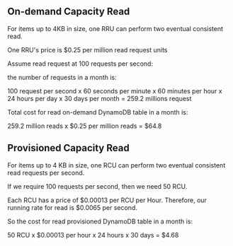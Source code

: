 ## On-demand Capacity Read

For items up to 4KB in size, one RRU can perform two eventual consistent read.

One RRU's price is $0.25 per million read request units

Assume read request at 100 requests per second:

the number of requests in a month is:

100 request per second x 60 seconds per minute x 60 minutes per hour x 24 hours per day x 30 days per month = 259.2 millions request 

Total cost for read on-demand DynamoDB table in a month is:

259.2 million reads x $0.25 per million reads = $64.8


## Provisioned Capacity Read

For items up to 4 KB in size, one RCU can perform two eventual consistent read requests per second. 

If we require 100 requests per second, then we need 50 RCU. 

Each RCU has a price of $0.00013 per RCU per Hour. Therefore, our running rate for read is $0.0065 per second.

So the cost for read provisioned DynamoDB table in a month is:

50 RCU x $0.00013 per hour x 24 hours x 30 days = $4.68